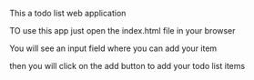 This a todo list web application

TO use this app just open the index.html file in your browser

You will see an input field where you can add your item 

then you will click on the add button to add your todo list items